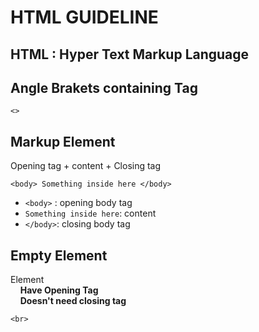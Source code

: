 # HTML GUIDELINE


## HTML : Hyper Text Markup Language

## Angle Brakets containing Tag
```
<>
```

## Markup Element
Opening tag + content + Closing tag
```
<body> Something inside here </body> 
```
* ```<body>``` : opening body tag
* ```Something inside here```: content
* ```</body>```: closing body tag

## Empty Element
Element <br>
&nbsp;&nbsp;&nbsp; **Have Opening Tag** <br>
&nbsp;&nbsp;&nbsp; **Doesn't need closing tag**
```
<br>
```
